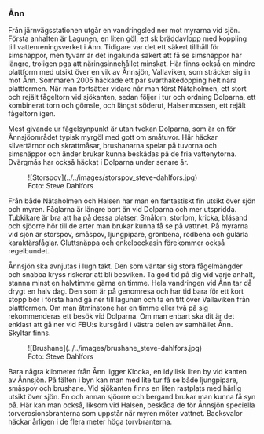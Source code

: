 ### Ånn

Från järnvägsstationen utgår en vandringsled ner mot myrarna vid sjön. Första anhalten är Lagunen, en liten göl, ett sk bräddavlopp med koppling till vattenreningsverket i Ånn. Tidigare var det ett säkert tillhåll för simsnäppor, men tyvärr är det ingalunda säkert att få se simsnäppor här längre, troligen pga att näringsinnehållet minskat. Här finns också en mindre plattform med utsikt över en vik av Ånnsjön, Vallaviken, som sträcker sig in mot Ånn. Sommaren 2005 häckade ett par svarthakedopping helt nära plattformen. När man fortsätter vidare når man först Nätaholmen, ett stort och rejält fågeltorn vid sjökanten, sedan följer i tur och ordning Dolparna, ett kombinerat torn och gömsle, och längst söderut, Halsenmossen, ett rejält fågeltorn igen.

Mest givande ur fågelsynpunkt är utan tvekan Dolparna, som är en för Ånnsjöområdet typisk myrgöl med gott om småtuvor. Här häckar silvertärnor och skrattmåsar, brushanarna spelar på tuvorna och simsnäppor och änder brukar kunna beskådas på de fria vattenytorna. Dvärgmås har också häckat i Dolparna under senare år.

<figure>![Storspov](../../images/storspov_steve-dahlfors.jpg)<figcaption>Foto: Steve Dahlfors</figcaption></figure>

Från både Nätaholmen och Halsen har man en fantastiskt fin utsikt över sjön och myren. Fåglarna är längre bort än vid Dolparna och mer utspridda. Tubkikare är bra att ha på dessa platser. Smålom, storlom, kricka, bläsand och sjöorre hör till de arter man brukar kunna få se på vattnet. På myrarna vid sjön är storspov, småspov, ljungpipare, grönbena, rödbena och gulärla karaktärsfåglar. Gluttsnäppa och enkelbeckasin förekommer också regelbundet.

Ånnsjön ska avnjutas i lugn takt. Den som väntar sig stora fågelmängder och snabba kryss riskerar att bli besviken. Ta god tid på dig vid varje anhalt, stanna minst en halvtimme gärna en timme. Hela vandringen vid Ånn tar då drygt en halv dag. Den som är på genomresa och har tid bara för ett kort stopp bör i första hand gå ner till lagunen och ta en titt över Vallaviken från plattformen. Om man åtminstone har en timme eller två på sig rekommenderas ett besök vid Dolparna. Om man enbart ska dit är det enklast att gå ner vid FBU:s kursgård i västra delen av samhället Ånn. Skyltar finns.

<figure>![Brushane](../../images/brushane_steve-dahlfors.jpg)<figcaption>Foto: Steve Dahlfors</figcaption></figure>

Bara några kilometer från Ånn ligger Klocka, en idyllisk liten by vid kanten av Ånnsjön. På fälten i byn kan man med lite tur få se både ljungpipare, småspov och brushane. Vid sjökanten finns en liten rastplats med härlig utsikt över sjön. En och annan sjöorre och bergand brukar man kunna få syn på. Här kan man också, liksom vid Halsen, beskåda de för Ånnsjön speciella torverosionsbranterna som uppstår när myren möter vattnet. Backsvalor häckar årligen i de flera meter höga torvbranterna.